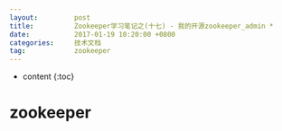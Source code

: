 ```yaml
---
layout:			post
title:			Zookeeper学习笔记之(十七) - 我的开源zookeeper_admin *
date:			2017-01-19 10:20:00 +0800
categories:		技术文档
tag:			zookeeper
---
```


* content
{:toc}


zookeeper
=======================================


<br />
<br />
